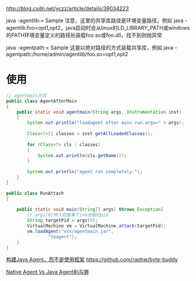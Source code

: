 




http://blog.csdn.net/yczz/article/details/39034223


java -agentlib:<agent-lib-name>=<options> Sample
注意，这里的共享库路径是环境变量路径，例如 java -agentlib:foo=opt1,opt2，java启动时会从linux的LD_LIBRARY_PATH或windows的PATH环境变量定义的路径处装载foo.so或foo.dll，找不到则抛异常

java -agentpath:<path-to-agent>=<options> Sample
这是以绝对路径的方式装载共享库，例如 java -agentpath:/home/admin/agentlib/foo.so=opt1,opt2



# 使用

```java
// agentmain方式
public class AgentAfterMain  
{  
    public static void agentmain(String args, Instrumentation inst)  
    {  
        System.out.println("loadagent after main run.args=" + args);  
  
        Class<?>[] classes = inst.getAllLoadedClasses();  
  
        for (Class<?> cls : classes)  
        {  
            System.out.println(cls.getName());  
        }  
  
        System.out.println("agent run completely.");  
    }  
}  

public class RunAttach  
{  
  
    public static void main(String[] args) throws Exception{  
        // args[0]传入的是某个jvm进程的pid  
        String targetPid = args[0];  
        VirtualMachine vm = VirtualMachine.attach(targetPid); 
        vm.loadAgent("xxx/agentmain.jar",  
                "toagent");  
    }  
}  
```


[构建Java Agent，而不是使用框架](http://www.importnew.com/15768.html)
https://github.com/raphw/byte-buddy

[Native Agent Vs Java Agent利与弊](http://mini.eastday.com/mobile/171216134416011.html)






